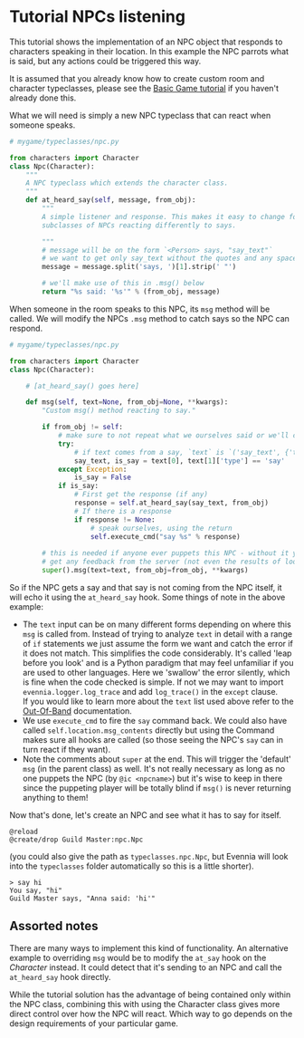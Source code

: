 # Tutorial NPCs listening


This tutorial shows the implementation of an NPC object that responds to characters speaking in
their location. In this example the NPC parrots what is said, but any actions could be triggered
this way.

It is assumed that you already know how to create custom room and character typeclasses, please see
the [Basic Game tutorial](./Tutorial-for-basic-MUSH-like-game) if you haven't already done this.

What we will need is simply a new NPC typeclass that can react when someone speaks.

```python
# mygame/typeclasses/npc.py

from characters import Character
class Npc(Character):
    """
    A NPC typeclass which extends the character class.
    """
    def at_heard_say(self, message, from_obj):
        """
        A simple listener and response. This makes it easy to change for
        subclasses of NPCs reacting differently to says.

        """
        # message will be on the form `<Person> says, "say_text"`
        # we want to get only say_text without the quotes and any spaces
        message = message.split('says, ')[1].strip(' "')

        # we'll make use of this in .msg() below
        return "%s said: '%s'" % (from_obj, message)
```

When someone in the room speaks to this NPC, its `msg` method will be called. We will modify the
NPCs `.msg` method to catch says so the NPC can respond.


```python
# mygame/typeclasses/npc.py

from characters import Character
class Npc(Character):

    # [at_heard_say() goes here]

    def msg(self, text=None, from_obj=None, **kwargs):
        "Custom msg() method reacting to say."

        if from_obj != self:
            # make sure to not repeat what we ourselves said or we'll create a loop
            try:
                # if text comes from a say, `text` is `('say_text', {'type': 'say'})`
                say_text, is_say = text[0], text[1]['type'] == 'say'
            except Exception:
                is_say = False
            if is_say:
                # First get the response (if any)
                response = self.at_heard_say(say_text, from_obj)
                # If there is a response
                if response != None:
                    # speak ourselves, using the return
                    self.execute_cmd("say %s" % response)
    
        # this is needed if anyone ever puppets this NPC - without it you would never
        # get any feedback from the server (not even the results of look)
        super().msg(text=text, from_obj=from_obj, **kwargs)
```

So if the NPC gets a say and that say is not coming from the NPC itself, it will echo it using the
`at_heard_say` hook. Some things of note in the above example:

- The `text` input can be on many different forms depending on where this `msg` is called from.
Instead of trying to analyze `text` in detail with a range of `if` statements we just assume the
form we want and catch the error if it does not match. This simplifies the code considerably. It's
called 'leap before you look' and is a Python paradigm that may feel unfamiliar if you are used to
other languages. Here we 'swallow' the error silently, which is fine when the code checked is
simple. If not we may want to import `evennia.logger.log_trace` and add `log_trace()` in the
`except` clause.<br>
If you would like to learn more about the `text` list used above refer to the [Out-Of-Band](./OOB)
documentation.
- We use `execute_cmd` to fire the `say` command back. We could also have called
`self.location.msg_contents`  directly but using the Command makes sure all hooks are called (so
those seeing the NPC's `say` can in turn react if they want).
- Note the comments about `super` at the end. This will trigger the 'default' `msg` (in the parent
class) as well. It's not really necessary as long as no one puppets the NPC (by `@ic <npcname>`) but
it's wise to keep in there since the puppeting player will be totally blind if `msg()` is never
returning anything to them!

Now that's done, let's create an NPC and see what it has to say for itself.

```
@reload
@create/drop Guild Master:npc.Npc
```

(you could also give the path as `typeclasses.npc.Npc`, but Evennia will look into the `typeclasses`
folder automatically so this is a little shorter).

    > say hi
    You say, "hi"
    Guild Master says, "Anna said: 'hi'"

## Assorted notes

There are many ways to implement this kind of functionality. An alternative example to overriding
`msg` would be to modify the `at_say` hook on the *Character* instead. It could detect that it's
sending to an NPC and call the `at_heard_say` hook directly.

While the tutorial solution has the advantage of being contained only within the NPC class,
combining this with using the Character class gives more direct control over how the NPC will react.
Which way to go depends on the design requirements of your particular game.

